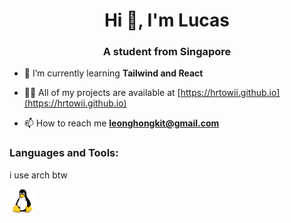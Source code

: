 <h1 align="center">Hi 👋, I'm Lucas</h1>
<h3 align="center">A student from Singapore</h3>

- 🌱 I’m currently learning **Tailwind and React**

- 👨‍💻 All of my projects are available at [https://hrtowii.github.io](https://hrtowii.github.io)

- 📫 How to reach me **leonghongkit@gmail.com**


<h3 align="left">Languages and Tools:</h3>
i use arch btw
<p align="left"> <a href="https://www.linux.org/" target="_blank" rel="noreferrer"> <img src="https://raw.githubusercontent.com/devicons/devicon/master/icons/linux/linux-original.svg" alt="linux" width="40" height="40"/> </a> </p>
